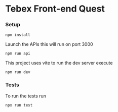 # Tebex Front-end Quest

### Setup

```shell
npm install
```

Launch the APIs this will run on port 3000

```shell
npm run api
```

This project uses vite to run the dev server execute

```shell
npm run dev
```

### Tests

To run the tests run

```shell
npx run test
```
